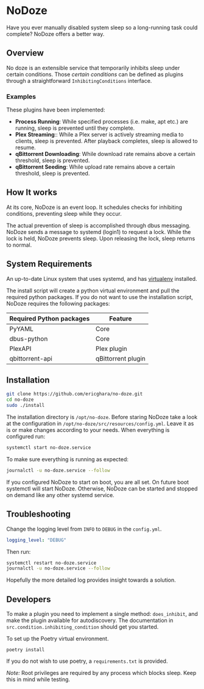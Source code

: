 # NoDoze

Have you ever manually disabled system sleep so a long-running task could complete? NoDoze offers a better way.

## Overview

No doze is an extensible service that temporarily inhibits sleep under certain conditions. Those *certain conditions*
can be defined as plugins through a straightforward `InhibitingConditions` interface.

### Examples

These plugins have been implemented:

* **Process Running**: While specified processes (i.e. make, apt etc.) are running, sleep is prevented until they complete. 
* **Plex Streaming**:: While a Plex server is actively streaming media to clients, sleep is prevented. After playback
  completes, sleep is allowed to resume.
* **qBittorrent Downloading**: While download rate remains above a certain threshold, sleep is prevented.
* **qBittorrent Seeding**: While upload rate remains above a certain threshold, sleep is prevented.

## How It works

At its core, NoDoze is an event loop. It schedules checks for inhibiting conditions, preventing sleep while they occur.  

The actual prevention of sleep is accomplished through dbus messaging. NoDoze sends a message to systemd (login1) to request 
a lock. While the lock is held, NoDoze prevents sleep. Upon releasing the lock, sleep returns to normal. 

## System Requirements

An up-to-date Linux system that uses systemd, and has [virtualenv](https://github.com/pypa/virtualenv) installed.  

The install script will create a python virtual environment and pull the required python packages.
If you do not want to use the installation script, NoDoze requires the following packages: 

| Required Python packages | Feature            |
|--------------------------|--------------------|
| PyYAML                   | Core               |
| dbus-python              | Core               |
| PlexAPI                  | Plex plugin        |
| qbittorrent-api          | qBittorrent plugin |

## Installation

```bash
git clone https://github.com/ericghara/no-doze.git
cd no-doze
sudo ./install
```

The installation directory is `/opt/no-doze`. Before staring NoDoze take a look at the configuration in 
`/opt/no-doze/src/resources/config.yml`. Leave it as is or make changes according to your needs. When everything is configured run:
```bash
systemctl start no-doze.service
```

To make sure everything is running as expected:

```bash
journalctl -u no-doze.service --follow
```

If you configured NoDoze to start on boot, you are all set. On future boot systemctl will start NoDoze. Otherwise, NoDoze
can be started and stopped on demand like any other systemd service.

## Troubleshooting
Change the logging level from `INFO` to `DEBUG` in the `config.yml`.
```yaml
logging_level: "DEBUG"
```
Then run:
```bash
systemctl restart no-doze.service
journalctl -u no-doze.service --follow
```
Hopefully the more detailed log provides insight towards a solution.
## Developers

To make a plugin you need to implement a single method: `does_inhibit`, and make 
the plugin available for autodiscovery. The documentation in `src.condition.inhibiting_condition` should get you started.  

To set up the Poetry virtual environment.
```
poetry install
```
If you do not wish to use poetry, a `requirements.txt` is provided.

*Note:* Root privileges are required by any process which blocks sleep. Keep this in mind while testing.
